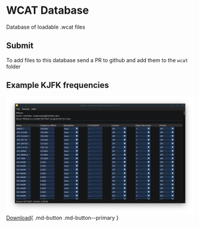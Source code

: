 # WCAT Database
Database of loadable .wcat files

## Submit
To add files to this database send a PR to github and add them to the ```wcat``` folder

## Example KJFK frequencies
![](./wcat/wcat_kjfk.png)
[Download](./wcat/KJFK_example.wcat){ .md-button .md-button--primary }